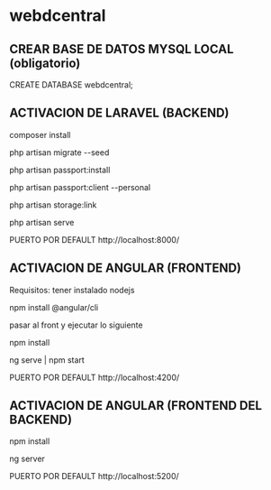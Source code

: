 # webdcentral

## CREAR BASE DE DATOS MYSQL LOCAL (obligatorio)

CREATE DATABASE webdcentral;

## ACTIVACION DE LARAVEL (BACKEND)

composer install

php artisan migrate --seed

php artisan passport:install

php artisan passport:client --personal

php artisan storage:link

php artisan serve

PUERTO POR DEFAULT http://localhost:8000/

## ACTIVACION DE ANGULAR (FRONTEND)

Requisitos: tener instalado nodejs

npm install @angular/cli

pasar al front y ejecutar lo siguiente

npm install 

ng serve | npm start

PUERTO POR DEFAULT http://localhost:4200/

## ACTIVACION DE ANGULAR (FRONTEND DEL BACKEND)
npm install 

ng server

PUERTO POR DEFAULT http://localhost:5200/

